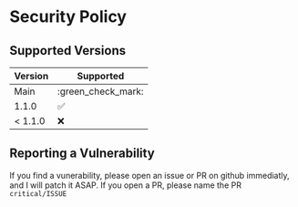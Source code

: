 # Security Policy

## Supported Versions


| Version | Supported          |
| ------- | ------------------ |
| Main    | :green_check_mark: |
| 1.1.0   | :white_check_mark: |               
| < 1.1.0 | :x:                |

## Reporting a Vulnerability

If you find a vunerability, please open an issue or PR on github immediatly, and I will patch it ASAP. If you open a PR, please name the PR `critical/ISSUE`
